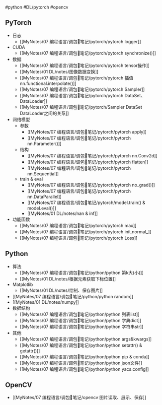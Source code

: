 #python #DL/pytorch #opencv

## PyTorch
- 日志
	- [[MyNotes/07 编程语言/调包🦐笔记/pytorch/pytorch logger]]
- CUDA
	- [[MyNotes/07 编程语言/调包🦐笔记/pytorch/pytorch synchronize()]]
- 数据
	- [[MyNotes/07 编程语言/调包🦐笔记/pytorch/pytorch tensor操作]]
	- [[MyNotes/01 DL/notes/图像数据变换]]
	- [[MyNotes/07 编程语言/调包🦐笔记/pytorch/pytorch 插值nn.functional.interpolate()]]
	- [[MyNotes/07 编程语言/调包🦐笔记/pytorch/pytorch Sampler]]
	- [[MyNotes/07 编程语言/调包🦐笔记/pytorch/pytorch DataSet、DataLoader]]
	- [[MyNotes/07 编程语言/调包🦐笔记/pytorch/Sampler DataSet DataLoader之间的关系]]
- 网络模型
	- 参数
		- [[MyNotes/07 编程语言/调包🦐笔记/pytorch/pytorch apply]]
		- [[MyNotes/07 编程语言/调包🦐笔记/pytorch/pytorch nn.Parameter()]]
	- 结构
		- [[MyNotes/07 编程语言/调包🦐笔记/pytorch/pytorch nn.Conv2d]]
		- [[MyNotes/07 编程语言/调包🦐笔记/pytorch/pytorch flatten]]
		- [[MyNotes/07 编程语言/调包🦐笔记/pytorch/pytorch nn.Sequential]]
	- train & eval
		- [[MyNotes/07 编程语言/调包🦐笔记/pytorch/pytorch no_grad()]]
		- [[MyNotes/07 编程语言/调包🦐笔记/pytorch/pytorch nn.DataParallel]]
		- [[MyNotes/07 编程语言/调包🦐笔记/pytorch/model.train() & model.eval()]]
		- [[MyNotes/01 DL/notes/nan & inf]]
- 功能函数
	- [[MyNotes/07 编程语言/调包🦐笔记/pytorch/pytorch max]]
	- [[MyNotes/07 编程语言/调包🦐笔记/pytorch/pytorch init.normal_]]
	- [[MyNotes/07 编程语言/调包🦐笔记/pytorch/pytorch Loss]]




## Python

- 算法
	- [[MyNotes/07 编程语言/调包🦐笔记/python/python 第k大(小)]]
	- [[MyNotes/01 DL/notes/根据元素获取下标位置]]
- Matplotlib
	- [[MyNotes/01 DL/notes/绘制、保存图片]]
- [[MyNotes/07 编程语言/调包🦐笔记/python/python random]]
- [[MyNotes/01 DL/notes/numpy]]
- 数据结构
	- [[MyNotes/07 编程语言/调包🦐笔记/python/python 列表list]]
	- [[MyNotes/07 编程语言/调包🦐笔记/python/python 字典dict]]
	- [[MyNotes/07 编程语言/调包🦐笔记/python/python 字符串str]]
- 其他
	- [[MyNotes/07 编程语言/调包🦐笔记/python/python args&kwargs]]
	- [[MyNotes/07 编程语言/调包🦐笔记/python/python setattr() & getattr()]]
	- [[MyNotes/07 编程语言/调包🦐笔记/python/python pip & conda]]
	- [[MyNotes/07 编程语言/调包🦐笔记/python/python json文件]]
	- [[MyNotes/07 编程语言/调包🦐笔记/python/python yacs.config]]


## OpenCV
- [[MyNotes/07 编程语言/调包🦐笔记/opencv 图片读取、展示、保存]]